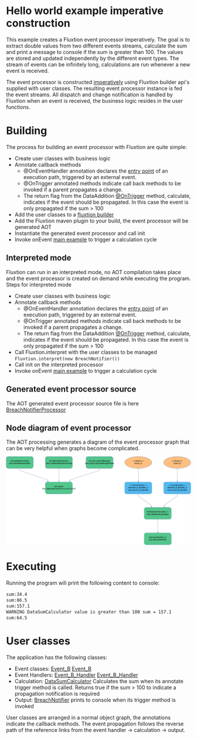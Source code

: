 # Hello world example imperative construction

This example creates a Fluxtion event processor imperatively. The goal is to extract double values from two different 
events streams, calculate the sum and print a message to console if the sum is greater than 100. The values are stored and
updated independently by the different event types. The stream of events can be infinitely long, calculations are run
whenever a new event is received.

The event processor is constructed [imperatively](src/main/java/com/fluxtion/example/Main.java#L20) using Fluxtion builder api's supplied with user classes. The resulting 
event processor instance is fed the event streams. All dispatch and change notification is handled by Fluxtion when an
event is received, the business logic resides in the user functions.

# Building
The process for building an event processor with Fluxtion are quite simple:

- Create user classes with business logic
- Annotate callback methods
   - @OnEventHandler annotation declares the [entry point](src/main/java/com/fluxtion/example/imperative/helloworld/Event_A_Handler.java) of an execution path, triggered by an external event.
   - @OnTrigger annotated methods indicate call back methods to be invoked if a parent propagates a change.
   - The return flag from the DataAddition [@OnTrigger](src/main/java/com/fluxtion/example/Main.java#L93) method, calculate,
     indicates if the event should be propagated. In this case the event is only propagated if the sum > 100
- Add the user classes to a [fluxtion builder](src/main/java/com/fluxtion/example/imperative/helloworld/AotBuilder.java) 
- Add the Fluxtion maven plugin to your build, the event processor will be generated AOT
- Instantiate the generated event processor and call init 
- Invoke onEvent [main example](src/main/java/com/fluxtion/example/imperative/helloworld/Main.java) to trigger a calculation cycle

## Interpreted mode
Fluxtion can run in an interpreted mode, no AOT compilation takes place and the event processor is created on demand 
while executing the program. Steps for interpreted mode

- Create user classes with business logic
- Annotate callback methods
    - @OnEventHandler annotation declares the [entry point](src/main/java/com/fluxtion/example/imperative/helloworld/Event_A_Handler.java) of an execution path, triggered by an external event.
    - @OnTrigger annotated methods indicate call back methods to be invoked if a parent propagates a change.
    - The return flag from the DataAddition [@OnTrigger](src/main/java/com/fluxtion/example/imperative/helloworld/DataSumCalculator.java) method, calculate,
      indicates if the event should be propagated. In this case the event is only propagated if the sum > 100
- Call Fluxtion.interpret with the user classes to be managed ```Fluxtion.interpret(new BreachNotifier())```
- Call init on the interpreted processor
- Invoke onEvent [main example](src/main/java/com/fluxtion/example/imperative/helloworld/Main.java) to trigger a calculation cycle

## Generated event processor source
The AOT generated event processor source file is here [BreachNotifierProcessor](src/main/java/com/fluxtion/example/imperative/helloworld/generated/BreachNotifierProcessor.java)

## Node diagram of event processor
The AOT processing generates a diagram of the event processor graph that can be very helpful when graphs become
complicated.

![](src/main/resources/com/fluxtion/example/imperative/helloworld/generated/BreachNotifierProcessor.png)

# Executing
Running the program will print the following content to console:

```log
sum:34.4
sum:86.5
sum:157.1
WARNING DataSumCalculator value is greater than 100 sum = 157.1
sum:64.5
```
# User classes
The application has the following classes:

* Event classes: [Event_B](src/main/java/com/fluxtion/example/imperative/helloworld/Event_A.java) [Event_B](src/main/java/com/fluxtion/example/imperative/helloworld/Event_A.java)
* Event Handlers: [Event_B_Handler](src/main/java/com/fluxtion/example/imperative/helloworld/Event_A_Handler.java) [Event_B_Handler](src/main/java/com/fluxtion/example/imperative/helloworld/Event_B_Handler.java)
* Calculation: [DataSumCalculator](src/main/java/com/fluxtion/example/imperative/helloworld/DataSumCalculator.java) Calculates the sum when its annotate trigger method is called. Returns true if the sum > 100 to indicate a propagation notification is required
* Output: [BreachNotifier](src/main/java/com/fluxtion/example/imperative/helloworld/BreachNotifier.java) prints to console when its trigger method is invoked

User classes are arranged in a normal object graph, the annotations indicate the callback methods. The event propagation
follows the reverse path of the reference links from the event handler -> calculation -> output. 
